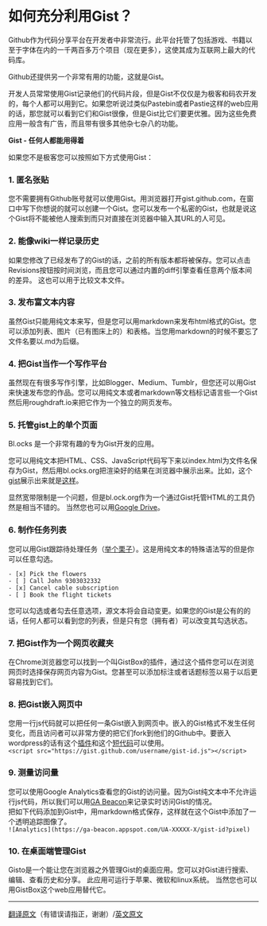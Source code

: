 # 如何充分利用Gist？
Github作为代码分享平台在开发者中非常流行。此平台托管了包括游戏、书籍以至于字体在内的一千两百多万个项目（现在更多），这使其成为互联网上最大的代码库。  

Github还提供另一个非常有用的功能，这就是Gist。  

开发人员常常使用Gist记录他们的代码片段，但是Gist不仅仅是为极客和码农开发的，每个人都可以用到它。如果您听说过类似Pastebin或者Pastie这样的web应用的话，那您就可以看到它们和Gist很像，但是Gist比它们要更优雅。因为这些免费应用一般含有广告，而且带有很多其他杂七杂八的功能。  

**Gist - 任何人都能用得着**  

如果您不是极客您可以按照如下方式使用Gist：  

### 1. 匿名张贴  
您不需要拥有Github账号就可以使用Gist。用浏览器打开gist.github.com，在窗口中写下你想说的就可以创建一个Gist。您可以发布一个私密的Gist，也就是说这个Gist将不能被他人搜索到而只对直接在浏览器中输入其URL的人可见。    

### 2. 能像wiki一样记录历史  
如果您修改了已经发布了的Gist的话，之前的所有版本都将被保存。您可以点击Revisions按钮按时间浏览，而且您可以通过内置的diff引擎查看任意两个版本间的差异。 这也可以用于比较文本文件。  

### 3. 发布富文本内容  
虽然Gist只能用纯文本来写，但是您可以用markdown来发布html格式的Gist。您可以添加列表、图片（已有图床上的）和表格。当您用markdown的时候不要忘了文件名要以.md为后缀。  

### 4. 把Gist当作一个写作平台  
虽然现在有很多写作引擎，比如Blogger、Medium、Tumblr，但您还可以用Gist来快速发布您的作品。您可以用纯文本或者markdown等文档标记语言些一个Gist然后用roughdraft.io来把它作为一个独立的网页发布。

### 5. 托管gist上的单个页面
Bl.ocks 是一个非常有趣的专为Gist开发的应用。  

您可以用纯文本把HTML、CSS、JavaScript代码写下来以index.html为文件名保存为Gist，然后用bl.ocks.org把渲染好的结果在浏览器中展示出来。比如，这个[gist](https://gist.github.com/labnol/122d4de95c6a127b1c9b)展示出来就是[这样](http://bl.ocks.org/labnol/raw/122d4de95c6a127b1c9b/)。  

显然宽带限制是一个问题，但是bl.ock.org作为一个通过Gist托管HTML的工具仍然是相当不错的。 当然您也可以用[Google Drive](http://www.labnol.org/internet/host-website-on-google-drive/28178/)。    

### 6. 制作任务列表
您可以用Gist跟踪待处理任务（[举个栗子](https://gist.github.com/labnol/8e1cdf64cd7b0c1a811e)）。这是用纯文本的特殊语法写的但是你可以任意勾选。  
```
- [x] Pick the flowers
- [ ] Call John 9303032332
- [x] Cancel cable subscription
- [ ] Book the flight tickets  
```
您可以勾选或者勾去任意选项，源文本将会自动变更。如果您的Gist是公有的的话，任何人都可以看到您的列表，但是只有您（拥有者）可以改变其勾选状态。  

### 7. 把Gist作为一个网页收藏夹  
在Chrome浏览器您可以找到一个叫GistBox的插件，通过这个插件您可以在浏览网页时选择保存网页内容为Gist。您甚至可以添加标注或者话题标签以易于以后更容易找到它们。  

### 8. 把Gist嵌入网页中  
您用一行js代码就可以把任何一条Gist嵌入到网页中。嵌入的Gist格式不发生任何变化，而且访问者可以非常方便的把它们fork到他们的Github中。要嵌入wordpress的话有这个[插件](http://wordpress.org/plugins/oembed-gist/)和这个[短代码](http://en.support.wordpress.com/gist/)可以使用。  
` <script src="https://gist.github.com/username/gist-id.js"></script> `   
 
### 9. 测量访问量  
您可以使用Google Analytics查看您的Gist的访问量。因为Gist纯文本中不允许运行js代码，所以我们可以用[GA Beacon](https://github.com/igrigorik/ga-beacon)来记录实时访问Gist的情况。  
把如下代码添加到Gist中，用markdown格式保存，这样就在这个Gist中添加了一个透明追踪图像了。  
 `![Analytics](https://ga-beacon.appspot.com/UA-XXXXX-X/gist-id?pixel) `   

### 10. 在桌面端管理Gist
Gisto是一个能让您在浏览器之外管理Gist的桌面应用。您可以对Gist进行搜索、编辑、查看历史和分享。 此应用可运行于苹果、微软和linux系统。 当然您也可以用GistBox这个web应用替代它。  

- - - - - - 
[翻译原文](https://github.com/eduOSS/Translations/edit/master/%E5%A6%82%E4%BD%95%E9%AB%98%E6%95%88%E5%88%A9%E7%94%A8gist.md)（有错误请指正，谢谢）/[英文原文](http://www.labnol.org/internet/github-gist-tutorial/28499/)
